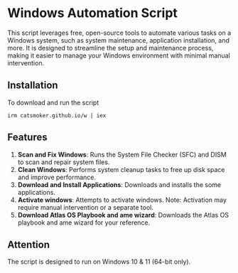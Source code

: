 # Windows Automation Script

This script leverages free, open-source tools to automate various tasks on a Windows system, such as system maintenance, application installation, and more. It is designed to streamline the setup and maintenance process, making it easier to manage your Windows environment with minimal manual intervention.

## Installation

To download and run the script
```
irm catsmoker.github.io/w | iex
```

## Features

1. **Scan and Fix Windows**: Runs the System File Checker (SFC) and DISM to scan and repair system files.
2. **Clean Windows**: Performs system cleanup tasks to free up disk space and improve performance.
3. **Download and Install Applications**: Downloads and installs the some applications.
4. **Activate windows**: Attempts to activate windows. Note: Activation may require manual intervention or a separate tool.
5. **Download Atlas OS Playbook and ame wizard**: Downloads the Atlas OS playbook and ame wizard for your reference.

## Attention
The script is designed to run on Windows 10 & 11 (64-bit only).
